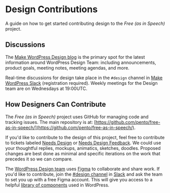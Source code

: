 # Design Contributions

A guide on how to get started contributing design to the *Free (as in Speech)* project.

## Discussions

The [Make WordPress Design blog](https://make.wordpress.org/design/) is the primary spot for the latest information around WordPress Design Team: including announcements, product goals, meeting notes, meeting agendas, and more.

Real-time discussions for design take place in the `#design` channel in [Make WordPress Slack](https://make.wordpress.org/chat) (registration required). Weekly meetings for the Design team are on Wednesdays at 19:00UTC.

## How Designers Can Contribute

The *Free (as in Speech)* project uses GitHub for managing code and tracking issues. The main repository is at: [https://github.com/pento/free-as-in-speech/](https://github.com/pento/free-as-in-speech/).

If you'd like to contribute to the design of this project, feel free to contribute to tickets labeled [Needs Design](https://github.com/pento/free-as-in-speech/issues?q=is%3Aissue+is%3Aopen+label%3A%22Needs+Design%22) or [Needs Design Feedback](https://github.com/pento/free-as-in-speech/issues?q=is%3Aissue+is%3Aopen+label%3A"Needs+Design+Feedback%22). We could use your thoughtful replies, mockups, animatics, sketches, doodles. Proposed changes are best done as minimal and specific iterations on the work that precedes it so we can compare.

The [WordPress Design team](http://make.wordpress.org/design/) uses [Figma](https://www.figma.com/) to collaborate and share work. If you'd like to contribute, join the [#design channel](http://wordpress.slack.com/messages/design/) in [Slack](https://make.wordpress.org/chat/) and ask the team to set you up with a free Figma account. This will give you access to a helpful [library of components](https://www.figma.com/file/ZtN5xslEVYgzU7Dd5CxgGZwq/WordPress-Components?node-id=0%3A1) used in WordPress.
